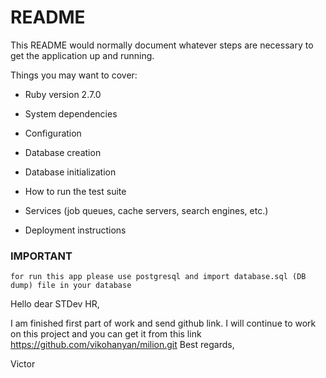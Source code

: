 # README

This README would normally document whatever steps are necessary to get the
application up and running.

Things you may want to cover:

* Ruby version 2.7.0

* System dependencies

* Configuration

* Database creation

* Database initialization

* How to run the test suite

* Services (job queues, cache servers, search engines, etc.)

* Deployment instructions


### IMPORTANT
```
for run this app please use postgresql and import database.sql (DB dump) file in your database
```



Hello dear STDev HR,

I am finished first part of work and send github link.
I will continue to work on this project and you can get it from this link 
https://github.com/vikohanyan/milion.git 
Best regards, 

Victor
